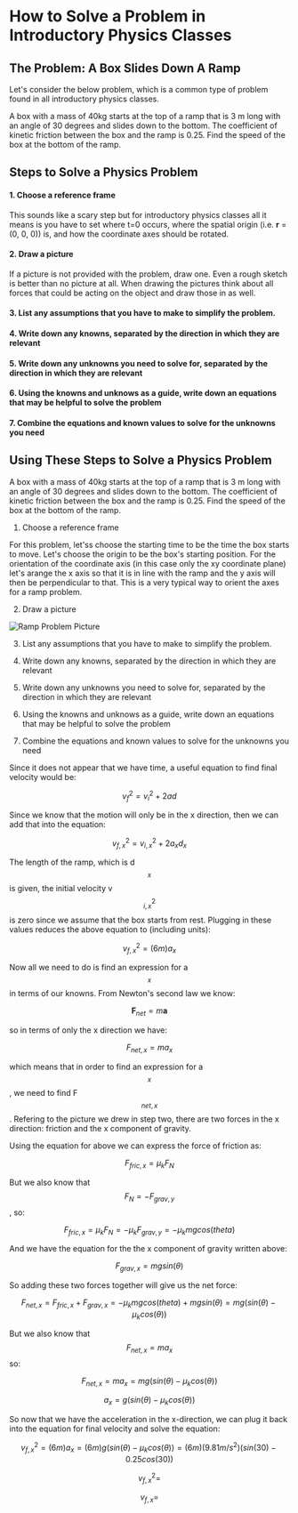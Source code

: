 # How to Solve a Problem in Introductory Physics Classes

## The Problem: A Box Slides Down A Ramp

Let's consider the below problem, which is a common type of problem found in all introductory physics classes.

A box with a mass of 40kg starts at the top of a ramp that is 3 m long with an angle of 30 degrees and slides down to the bottom.  The coefficient of kinetic friction between the box and the ramp is 0.25.  Find the speed of the box at the bottom of the ramp.

## Steps to Solve a Physics Problem

#### 1. Choose a reference frame

This sounds like a scary step but for introductory physics classes all it means is you have to set where t=0 occurs, where the spatial origin (i.e. **r** = (0, 0, 0)) is, and how the coordinate axes should be rotated.

#### 2. Draw a picture

If a picture is not provided with the problem, draw one.  Even a rough sketch is better than no picture at all.  When drawing the pictures think about all forces that could be acting on the object and draw those in as well.

#### 3. List any assumptions that you have to make to simplify the problem.

#### 4. Write down any knowns, separated by the direction in which they are relevant

#### 5. Write down any unknowns you need to solve for, separated by the direction in which they are relevant

#### 6. Using the knowns and unknows as a guide, write down an equations that may be helpful to solve the problem

#### 7. Combine the equations and known values to solve for the unknowns you need

## Using These Steps to Solve a Physics Problem

A box with a mass of 40kg starts at the top of a ramp that is 3 m long with an angle of 30 degrees and slides down to the bottom.  The coefficient of kinetic friction between the box and the ramp is 0.25.  Find the speed of the box at the bottom of the ramp.

1. Choose a reference frame

For this problem, let'ss choose the starting time to be the time the box starts to move.  Let's choose the origin to be the box's starting position.  For the orientation of the coordinate axis (in this case only the xy coordinate plane) let's arange the x axis so that it is in line with the ramp and the y axis will then be perpendicular to that.  This is a very typical way to orient the axes for a ramp problem.

2. Draw a picture

![Ramp Problem Picture](ramp.png)

3. List any assumptions that you have to make to simplify the problem.

4. Write down any knowns, separated by the direction in which they are relevant

5. Write down any unknowns you need to solve for, separated by the direction in which they are relevant

6. Using the knowns and unknows as a guide, write down an equations that may be helpful to solve the problem

7. Combine the equations and known values to solve for the unknowns you need

Since it does not appear that we have time, a useful equation to find final velocity would be:

$$v_f^2 = v_i^2 + 2ad$$

Since we know that the motion will only be in the x direction, then we can add that into the equation:

$$v_{f,x}^2 = v_{i,x}^2 + 2a_xd_x$$

The length of the ramp, which is d$$_x$$ is given, the initial velocity v$$_{i,x}^2$$ is zero since we assume that the box starts from rest.  Plugging in these values reduces the above equation to (including units):

$$v_{f,x}^2 = (6m)a_x$$

Now all we need to do is find an expression for a$$_x$$ in terms of our knowns.  From Newton's second law we know:

$$\textbf{F}_{net} = m\textbf{a}$$

so in terms of only the x direction we have:

$$F_{net,x} = ma_x$$

which means that in order to find an expression for a$$_x$$, we need to find F$$_{net,x}$$.  Refering to the picture we drew in step two, there are two forces in the x direction: friction and the x component of gravity.

Using the equation for above we can express the force of friction as:

$$F_{fric,x} = \mu_kF_N$$

But we also know that $$F_N = -F_{grav,y}$$, so:

$$F_{fric,x} = \mu_kF_N = -\mu_kF_{grav,y} = -\mu_kmgcos(
theta)$$

And we have the equation for the the x component of gravity written above:

$$F_{grav,x} = mgsin(\theta)$$

So adding these two forces together will give us the net force:

$$F_{net,x} = F_{fric,x} + F_{grav,x} = -\mu_kmgcos(
theta) + mgsin(\theta) = mg(sin(\theta) - \mu_kcos(\theta))$$

But we also know that $$F_{net,x} = ma_x$$ so:

$$F_{net,x} = ma_x = mg(sin(\theta) - \mu_kcos(\theta))$$

$$a_x =  g(sin(\theta) - \mu_kcos(\theta))$$

So now that we have the acceleration in the x-direction, we can plug it back into the equation for final velocity and solve the equation:

$$v_{f,x}^2 = (6m)a_x = (6m)g(sin(\theta) - \mu_kcos(\theta)) = (6m)(9.81m/s^2)(sin(30) - 0.25cos(30))$$

$$v_{f,x}^2 = $$

$$v_{f,x} = $$ 
